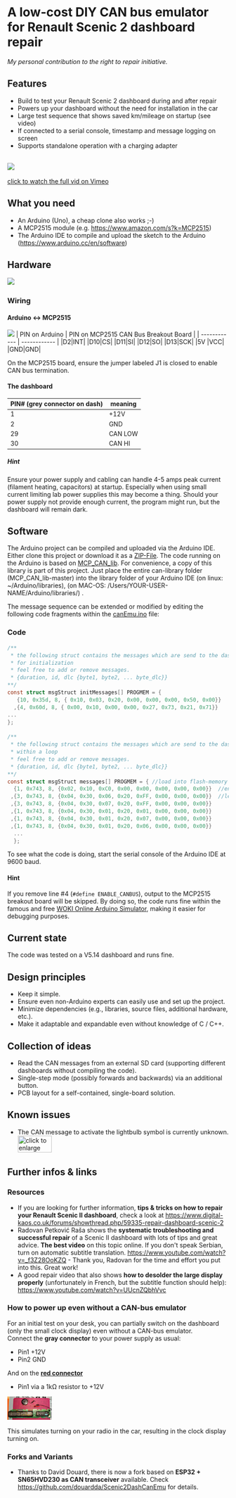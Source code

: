 # A low-cost DIY CAN bus emulator for Renault Scenic 2 dashboard repair
*My personal contribution to the right to repair initiative.*

## Features
- Build to test your Renault Scenic 2 dashboard during and after repair
- Powers up your dashboard without the need for installation in the car
- Large test sequence that shows saved km/mileage on startup (see video) 
- If connected to a serial console, timestamp and message logging on screen
- Supports standalone operation with a charging adapter

\
[![](./pics/RenaultScenic2CAN-BusEmulatorDIYonGitHub-low.gif)](https://vimeo.com/568058419 "CAN bus - Emulator in action - Click to watch on Vimeo!")

[click to watch the full vid on Vimeo](https://vimeo.com/568058419)


## What you need
- An Arduino (Uno), a cheap clone also works ;-)
- A MCP2515 module (e.g. https://www.amazon.com/s?k=MCP2515)
- The Arduino IDE to compile and upload the sketch to the Arduino (https://www.arduino.cc/en/software)

## Hardware
![](./pics/wiring.jpg)

### Wiring
#### Arduino <-> MCP2515
![](./pics/mcp2515-arduino.jpg)
| PIN on Arduino  | PIN on MCP2515 CAN Bus Breakout Board  |
| ------------ | ------------ |
|D2|INT|
|D10|CS|
|D11|SI|
|D12|SO|
|D13|SCK|
|5V |VCC|
|GND|GND|

On the MCP2515 board, ensure the jumper labeled J1 is closed to enable CAN bus termination.

#### The dashboard
|PIN# (grey connector on dash)| meaning|
| ------------ | ------------ |
|1|+12V|
|2|GND|
|29|CAN LOW|
|30|CAN HI|

##### Hint 
Ensure your power supply and cabling can handle 4-5 amps peak current (filament heating, capacitors) at startup.
Especially when using small current limiting lab power supplies this may become a thing.
Should your power supply not provide enough current, the program might run, but the dashboard will remain dark.

## Software
The Arduino project can be compiled and uploaded via the Arduino IDE. Either clone this project or download it as a [ZIP-File](https://github.com/dirksan28/Scenic2DashCanEmu/archive/refs/heads/main.zip).
The code running on the Arduino is based on [MCP_CAN_lib](https://github.com/coryjfowler/MCP_CAN_lib).
For convenience, a copy of this library is part of this project. Just place the entire can-library folder (MCP_CAN_lib-master) into the library folder of your Arduino IDE (on linux: ~/Arduino/libraries), (on MAC-OS: /Users/YOUR-USER-NAME/Arduino/libraries/) .

The message sequence can be extended or modified by editing the following code fragments within the [canEmu.ino](./Arduino/canEmulator/canEmulator.ino "link to canEmu.ino") file:

### Code
```c
/**
 * the following struct contains the messages which are send to the dashboard
 * for initialization
 * feel free to add or remove messages.
 * {duration, id, dlc {byte1, byte2, ... byte_dlc}}
**/
const struct msgStruct initMessages[] PROGMEM = {
   {10, 0x35d, 8, { 0x10, 0x03, 0x20, 0x00, 0x00, 0x00, 0x50, 0x00}}   //dash on
  ,{4, 0x60d, 8, { 0x00, 0x10, 0x00, 0x00, 0x27, 0x73, 0x21, 0x71}}    //reset displayl state
...
};

/**
 * the following struct contains the messages which are send to the dash
 * within a loop
 * feel free to add or remove messages.
 * {duration, id, dlc {byte1, byte2, ... byte_dlc}}
**/
const struct msgStruct messages[] PROGMEM = { //load into flash-memory (sram was to small)
  {1, 0x743, 8, {0x02, 0x10, 0xC0, 0x00, 0x00, 0x00, 0x00, 0x00}}  //enable indicators
 ,{3, 0x743, 8, {0x04, 0x30, 0x06, 0x20, 0xFF, 0x00, 0x00, 0x00}}  //left ind. lights
 ,{3, 0x743, 8, {0x04, 0x30, 0x07, 0x20, 0xFF, 0x00, 0x00, 0x00}}
 ,{1, 0x743, 8, {0x04, 0x30, 0x01, 0x20, 0x01, 0x00, 0x00, 0x00}}
 ,{1, 0x743, 8, {0x04, 0x30, 0x01, 0x20, 0x07, 0x00, 0x00, 0x00}}
 ,{1, 0x743, 8, {0x04, 0x30, 0x01, 0x20, 0x06, 0x00, 0x00, 0x00}}
  ...
  };
```
To see what the code is doing, start the serial console of the Arduino IDE at 9600 baud.

#### Hint
If you remove line #4 (`#define ENABLE_CANBUS`), output to the MCP2515 breakout board will be skipped.
By doing so, the code runs fine within the famous and free [WOKI Online Arduino Simulator](https://wokwi.com/arduino/new?template=arduino-uno), making it easier for debugging purposes.

## Current state
The code was tested on a V5.14 dashboard and runs fine.

## Design principles
- Keep it simple.
- Ensure even non-Arduino experts can easily use and set up the project.
- Minimize dependencies (e.g., libraries, source files, additional hardware, etc.).
- Make it adaptable and expandable even without knowledge of C / C++.

## Collection of ideas
- Read the CAN messages from an external SD card (supporting different dashboards without compiling the code).
- Single-step mode (possibly forwards and backwards) via an additional button.
- PCB layout for a self-contained, single-board solution.

## Known issues
- The CAN message to activate the lightbulb symbol is currently unknown.
  <br><img title="click to enlarge" src="./pics/missingBulbInd.png" width=40% height=40%>

## Further infos & links
### Resources
- If you are looking for further information, **tips & tricks on how to repair your Renault Scenic II dashboard**, check a look at https://www.digital-kaos.co.uk/forums/showthread.php/59335-repair-dashboard-scenic-2
- Radovan Petković Raša shows the **systematic troubleshooting and successful repair** of a Scenic II dashboard with lots of tips and great advice. **The best video** on this topic online.  If you don't speak Serbian, turn on automatic subtitle translation. https://www.youtube.com/watch?v=_f3Z28OoKZQ  - Thank you, Radovan for the time and effort you put into this. Great work!
- A good repair video that also shows **how to desolder the large display properly** (unfortunately in French, but the subtitle function should help): https://www.youtube.com/watch?v=UUcnZQbhVvc

### How to power up even without a CAN-bus emulator
For an initial test on your desk, you can partially switch on the dashboard (only the small clock display) even without a CAN-bus emulator.
<br> Connect the **gray connector** to your power supply as usual:
- Pin1 +12V
- Pin2 GND 

And on the **[red connector](./pics/Scenic2SteeringWheelRadioRemote.pdf)**
- Pin1 via a 1kΩ resistor to +12V
<img title="click to enlarge" src="./pics/Scenic2CheckClockDisp.png" width=20% height=20%>

This simulates turning on your radio in the car, resulting in the clock display turning on.

### Forks and Variants
- Thanks to David Douard, there is now a fork based on **ESP32 + SN65HVD230 as CAN transceiver** available. Check https://github.com/douardda/Scenic2DashCanEmu for details.
